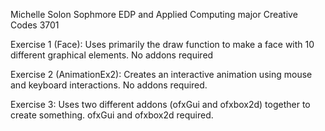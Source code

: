 Michelle Solon Sophmore EDP and Applied Computing major Creative Codes 3701

Exercise 1 (Face): Uses primarily the draw function to make a face with 10 different graphical elements. No addons required

Exercise 2 (AnimationEx2): Creates an interactive animation using mouse and keyboard interactions. No addons required.

Exercise 3: Uses two different addons (ofxGui and ofxbox2d) together to create something. ofxGui and ofxbox2d required.